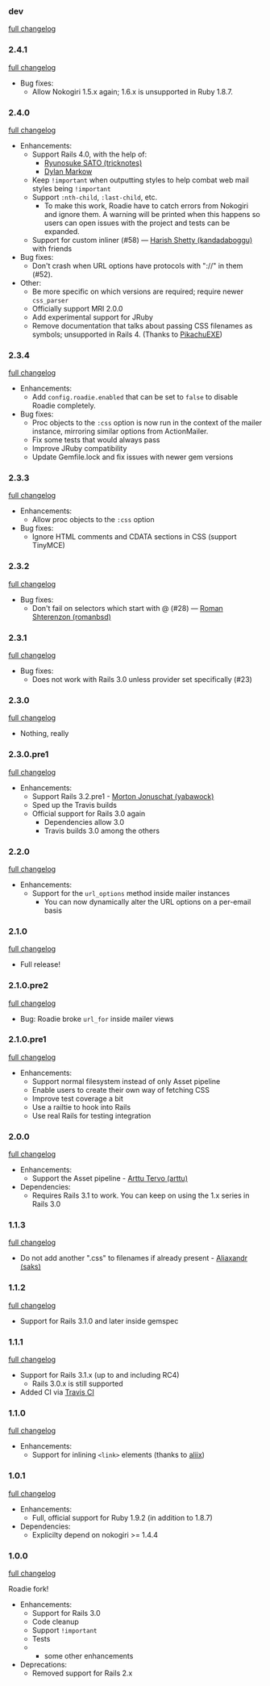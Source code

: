 ### dev

[full changelog](https://github.com/Mange/roadie/compare/v2.4.1...master)

### 2.4.1

[full changelog](https://github.com/Mange/roadie/compare/v2.4.0...v2.4.1)

* Bug fixes:
  * Allow Nokogiri 1.5.x again; 1.6.x is unsupported in Ruby 1.8.7.

### 2.4.0

[full changelog](https://github.com/Mange/roadie/compare/v2.3.4...v2.4.0)

* Enhancements:
  * Support Rails 4.0, with the help of:
    * [Ryunosuke SATO (tricknotes)](https://github.com/tricknotes)
    * [Dylan Markow](https://github.com/dmarkow)
  * Keep `!important` when outputting styles to help combat web mail styles being `!important`
  * Support `:nth-child`, `:last-child`, etc.
    * To make this work, Roadie have to catch errors from Nokogiri and ignore them. A warning will be printed when this happens so users can open issues with the project and tests can be expanded.
  * Support for custom inliner (#58) — [Harish Shetty (kandadaboggu)](https://github.com/kandadaboggu) with friends
* Bug fixes:
  * Don't crash when URL options have protocols with "://" in them (#52).
* Other:
  * Be more specific on which versions are required; require newer `css_parser`
  * Officially support MRI 2.0.0
  * Add experimental support for JRuby
  * Remove documentation that talks about passing CSS filenames as symbols; unsupported in Rails 4. (Thanks to [PikachuEXE](https://github.com/PikachuEXE))

### 2.3.4

[full changelog](https://github.com/Mange/roadie/compare/v2.3.3...v2.3.4)

* Enhancements:
  * Add `config.roadie.enabled` that can be set to `false` to disable Roadie completely.
* Bug fixes:
  * Proc objects to the `:css` option is now run in the context of the mailer instance, mirroring similar options from ActionMailer.
  * Fix some tests that would always pass
  * Improve JRuby compatibility
  * Update Gemfile.lock and fix issues with newer gem versions

### 2.3.3

[full changelog](https://github.com/Mange/roadie/compare/v2.3.2...v2.3.3)

* Enhancements:
  * Allow proc objects to the `:css` option
* Bug fixes:
  * Ignore HTML comments and CDATA sections in CSS (support TinyMCE)

### 2.3.2

[full changelog](https://github.com/Mange/roadie/compare/v2.3.1...v2.3.2)

* Bug fixes:
  * Don't fail on selectors which start with @ (#28) — [Roman Shterenzon (romanbsd)](https://github.com/romanbsd)

### 2.3.1

[full changelog](https://github.com/Mange/roadie/compare/v2.3.0...v2.3.1)

* Bug fixes:
  * Does not work with Rails 3.0 unless provider set specifically (#23)

### 2.3.0

[full changelog](https://github.com/Mange/roadie/compare/v2.3.0.pre1...v2.3.0)

* Nothing, really

### 2.3.0.pre1

[full changelog](https://github.com/Mange/roadie/compare/v2.2.0...v2.3.0.pre1)

* Enhancements:
  * Support Rails 3.2.pre1 - [Morton Jonuschat (yabawock)](https://github.com/yabawock)
  * Sped up the Travis builds
  * Official support for Rails 3.0 again
    * Dependencies allow 3.0
    * Travis builds 3.0 among the others

### 2.2.0

[full changelog](https://github.com/Mange/roadie/compare/v2.1.0...v2.2.0)

* Enhancements:
  * Support for the `url_options` method inside mailer instances
    * You can now dynamically alter the URL options on a per-email basis

### 2.1.0

[full changelog](https://github.com/Mange/roadie/compare/v2.1.0.pre2...v2.1.0)

* Full release!

### 2.1.0.pre2

[full changelog](https://github.com/Mange/roadie/compare/v2.1.0.pre1...v2.1.0.pre2)

* Bug: Roadie broke `url_for` inside mailer views

### 2.1.0.pre1

[full changelog](https://github.com/Mange/roadie/compare/v2.0.0...v2.1.0.pre1)

* Enhancements:
  * Support normal filesystem instead of only Asset pipeline
  * Enable users to create their own way of fetching CSS
  * Improve test coverage a bit
  * Use a railtie to hook into Rails
  * Use real Rails for testing integration

### 2.0.0

[full changelog](https://github.com/Mange/roadie/compare/v1.1.3...v2.0.0)

* Enhancements:
  * Support the Asset pipeline - [Arttu Tervo (arttu)](https://github.com/arttu)
* Dependencies:
  * Requires Rails 3.1 to work. You can keep on using the 1.x series in Rails 3.0

### 1.1.3

[full changelog](https://github.com/Mange/roadie/compare/v1.1.2...v1.1.3)

* Do not add another ".css" to filenames if already present - [Aliaxandr (saks)](https://github.com/saks)

### 1.1.2

[full changelog](https://github.com/Mange/roadie/compare/v1.1.1...v1.1.2)

* Support for Rails 3.1.0 and later inside gemspec

### 1.1.1

[full changelog](https://github.com/Mange/roadie/compare/v1.1.0...v1.1.1)

* Support for Rails 3.1.x (up to and including RC4)
  * Rails 3.0.x is still supported
* Added CI via [Travis CI](http://travis-ci.org)

### 1.1.0

[full changelog](https://github.com/Mange/roadie/compare/v1.0.1...v1.1.0)

* Enhancements:
  * Support for inlining `<link>` elements (thanks to [aliix](https://github.com/aliix))

### 1.0.1

[full changelog](https://github.com/Mange/roadie/compare/v1.0.0...v1.0.1)

* Enhancements:
  * Full, official support for Ruby 1.9.2 (in addition to 1.8.7)
* Dependencies:
  * Explicilty depend on nokogiri >= 1.4.4

### 1.0.0

[full changelog](https://github.com/Mange/roadie/compare/legacy...v1.0.0)

Roadie fork!

* Enhancements:
  * Support for Rails 3.0
  * Code cleanup
  * Support `!important`
  * Tests
  * + some other enhancements
* Deprecations:
  * Removed support for Rails 2.x

